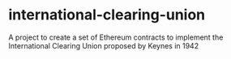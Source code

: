 # international-clearing-union
A project to create a set of Ethereum contracts to implement the International Clearing Union proposed by Keynes in 1942
